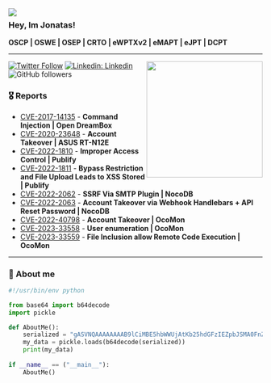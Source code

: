 <img align="left" src="https://orhun.dev/img/crow.png">
<h3>Hey, Im Jonatas!</h3>
<p><b>OSCP | OSWE | OSEP | CRTO | eWPTXv2 | eMAPT | eJPT | DCPT</b></p>

---
<img align='right' src="https://media0.giphy.com/media/4eGUxJc4lplh6/200w.gif?cid=82a1493blwhxsqq6ehdvua4uy60937hjlhbbae4yzkexiqmc&rid=200w.gif&ct=g" width="230">


[![Twitter Follow](https://img.shields.io/twitter/follow/Exploitati0n?label=Follow)](https://twitter.com/intent/follow?screen_name=Exploitati0n)
[![Linkedin: Linkedin](https://img.shields.io/badge/-Linkedin-blue?style=flat-square&logo=Linkedin&logoColor=white&link=https://www.linkedin.com/in/jonatasfil/)](https://www.linkedin.com/in/jonatasfil/)
![GitHub followers](https://img.shields.io/github/followers/ninj4c0d3r?label=Follow&style=social)

### 🎖️ Reports

- [CVE-2017-14135](https://www.cvedetails.com/cve/CVE-2017-14135/) - **Command Injection | Open DreamBox**
- [CVE-2020-23648](https://gist.github.com/ninj4c0d3r/574d2753d469e4ba51dfe555d9c2d4fb) - **Account Takeover | ASUS RT-N12E**
- [CVE-2022-1810](https://huntr.dev/bounties/9b2d7579-032e-42da-b736-4b10a868eacb/) - **Improper Access Control | Publify**
- [CVE-2022-1811](https://huntr.dev/bounties/4d97f665-c9f1-4c38-b774-692255a7c44c/) - **Bypass Restriction and File Upload Leads to XSS Stored | Publify**
- [CVE-2022-2062](https://huntr.dev/bounties/35593b4c-f127-4699-8ad3-f0b2203a8ef6/) - **SSRF Via SMTP Plugin | NocoDB**
- [CVE-2022-2063](https://huntr.dev/bounties/156f405b-21d6-4384-9bff-17ebfe484e20/) - **Account Takeover via Webhook Handlebars + API Reset Password | NocoDB**
- [CVE-2022-40798](https://gist.github.com/ninj4c0d3r/89bdd6702bf00d768302f5e0e5bb8adc) - **Account Takeover | OcoMon**
- [CVE-2023-33558](https://gist.github.com/ninj4c0d3r/689c9af5f0eb9124706615e5ff56176e) - **User enumeration | OcoMon**
- [CVE-2023-33559](https://gist.github.com/ninj4c0d3r/37b581eb799c8ddf97008e35d9f34469) - **File Inclusion allow Remote Code Execution | OcoMon**

-------

### 🔎 About me

```python
#!/usr/bin/env python

from base64 import b64decode
import pickle

def AboutMe():
    serialized = "gASVNQAAAAAAAAB9lCiMBE5hbWWUjAtKb25hdGFzIEZpbJSMA0FnZZRLFYwHQ291bnRyeZSMBkJyYXppbJR1Lg=="
    my_data = pickle.loads(b64decode(serialized))
    print(my_data)
    
if __name__ == ("__main__"):
    AboutMe()
```

